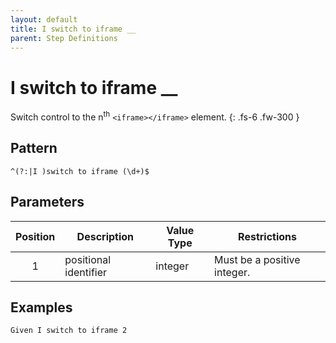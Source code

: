 ```yaml
---
layout: default
title: I switch to iframe __
parent: Step Definitions
---
```


# I switch to iframe \_\_

Switch control to the n<sup>th</sup> `<iframe></iframe>` element.
{: .fs-6 .fw-300 }

## Pattern

```
^(?:|I )switch to iframe (\d+)$
```

## Parameters

| Position | Description           | Value Type | Restrictions                |
| :------: | --------------------- | ---------- | --------------------------- |
|    1     | positional identifier | integer    | Must be a positive integer. |

## Examples

```gherkin
Given I switch to iframe 2
```